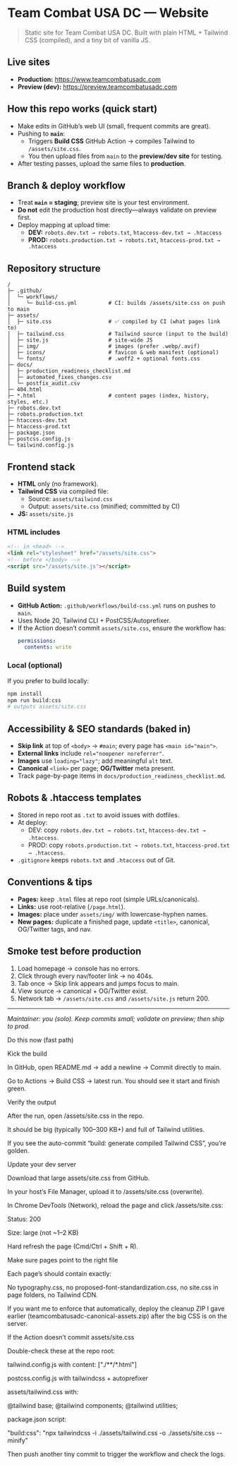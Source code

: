 # Team Combat USA DC — Website

> Static site for Team Combat USA DC. Built with plain HTML + Tailwind CSS (compiled), and a tiny bit of vanilla JS.

## Live sites
- **Production:** https://www.teamcombatusadc.com
- **Preview (dev):** https://preview.teamcombatusadc.com

## How this repo works (quick start)
- Make edits in GitHub’s web UI (small, frequent commits are great).
- Pushing to **`main`**:
  - Triggers **Build CSS** GitHub Action → compiles Tailwind to `/assets/site.css`.
  - You then upload files from `main` to the **preview/dev site** for testing.
- After testing passes, upload the same files to **production**.

## Branch & deploy workflow
- Treat **`main` = staging**; preview site is your test environment.
- **Do not** edit the production host directly—always validate on preview first.
- Deploy mapping at upload time:
  - **DEV:** `robots.dev.txt → robots.txt`, `htaccess-dev.txt → .htaccess`
  - **PROD:** `robots.production.txt → robots.txt`, `htaccess-prod.txt → .htaccess`

## Repository structure
```
/
├─ .github/
│  └─ workflows/
│     └─ build-css.yml          # CI: builds /assets/site.css on push to main
├─ assets/
│  ├─ site.css                  # ✅ compiled by CI (what pages link to)
│  ├─ tailwind.css              # Tailwind source (input to the build)
│  ├─ site.js                   # site-wide JS
│  ├─ img/                      # images (prefer .webp/.avif)
│  ├─ icons/                    # favicon & web manifest (optional)
│  └─ fonts/                    # .woff2 + optional fonts.css
├─ docs/
│  ├─ production_readiness_checklist.md
│  ├─ automated_fixes_changes.csv
│  └─ postfix_audit.csv
├─ 404.html
├─ *.html                       # content pages (index, history, styles, etc.)
├─ robots.dev.txt
├─ robots.production.txt
├─ htaccess-dev.txt
├─ htaccess-prod.txt
├─ package.json
├─ postcss.config.js
└─ tailwind.config.js
```

## Frontend stack
- **HTML** only (no framework).
- **Tailwind CSS** via compiled file:
  - Source: `assets/tailwind.css`
  - Output: `assets/site.css` (minified; committed by CI)
- **JS:** `assets/site.js`

### HTML includes
```html
<!-- in <head> -->
<link rel="stylesheet" href="/assets/site.css">
<!-- before </body> -->
<script src="/assets/site.js"></script>
```

## Build system
- **GitHub Action:** `.github/workflows/build-css.yml` runs on pushes to `main`.
- Uses Node 20, Tailwind CLI + PostCSS/Autoprefixer.
- If the Action doesn’t commit `assets/site.css`, ensure the workflow has:
  ```yaml
  permissions:
    contents: write
  ```

### Local (optional)
If you prefer to build locally:
```bash
npm install
npm run build:css
# outputs assets/site.css
```

## Accessibility & SEO standards (baked in)
- **Skip link** at top of `<body>` → `#main`; every page has `<main id="main">`.
- **External links** include `rel="noopener noreferrer"`.
- **Images** use `loading="lazy"`; add meaningful `alt` text.
- **Canonical** `<link>` per page; **OG/Twitter** meta present.
- Track page-by-page items in `docs/production_readiness_checklist.md`.

## Robots & .htaccess templates
- Stored in repo root as `.txt` to avoid issues with dotfiles.
- At deploy:
  - DEV: copy `robots.dev.txt → robots.txt`, `htaccess-dev.txt → .htaccess`.
  - PROD: copy `robots.production.txt → robots.txt`, `htaccess-prod.txt → .htaccess`.
- `.gitignore` keeps `robots.txt` and `.htaccess` out of Git.

## Conventions & tips
- **Pages:** keep `.html` files at repo root (simple URLs/canonicals).
- **Links:** use root-relative (`/page.html`).
- **Images:** place under `assets/img/` with lowercase-hyphen names.
- **New pages:** duplicate a finished page, update `<title>`, canonical, OG/Twitter tags, and nav.

## Smoke test before production
1) Load homepage → console has no errors.
2) Click through every nav/footer link → no 404s.
3) Tab once → Skip link appears and jumps focus to main.
4) View source → canonical + OG/Twitter exist.
5) Network tab → `/assets/site.css` and `/assets/site.js` return 200.

---
_Maintainer: you (solo). Keep commits small; validate on preview; then ship to prod._


Do this now (fast path)

Kick the build

In GitHub, open README.md → add a newline → Commit directly to main.

Go to Actions → Build CSS → latest run. You should see it start and finish green.

Verify the output

After the run, open /assets/site.css in the repo.

It should be big (typically 100–300 KB+) and full of Tailwind utilities.

If you see the auto-commit “build: generate compiled Tailwind CSS”, you’re golden.

Update your dev server

Download that large assets/site.css from GitHub.

In your host’s File Manager, upload it to /assets/site.css (overwrite).

In Chrome DevTools (Network), reload the page and click /assets/site.css:

Status: 200

Size: large (not ~1–2 KB)

Hard refresh the page (Cmd/Ctrl + Shift + R).

Make sure pages point to the right file

Each page’s <head> should contain exactly:

<link rel="stylesheet" href="/assets/site.css">


No typography.css, no proposed-font-standardization.css, no site.css in page folders, no Tailwind CDN.

If you want me to enforce that automatically, deploy the cleanup ZIP I gave earlier (teamcombatusadc-canonical-assets.zip) after the big CSS is on the server.

If the Action doesn’t commit assets/site.css

Double-check these at the repo root:

tailwind.config.js with content: ["./**/*.html"]

postcss.config.js with tailwindcss + autoprefixer

assets/tailwind.css with:

@tailwind base;
@tailwind components;
@tailwind utilities;


package.json script:

"build:css": "npx tailwindcss -i ./assets/tailwind.css -o ./assets/site.css --minify"


Then push another tiny commit to trigger the workflow and check the logs.

